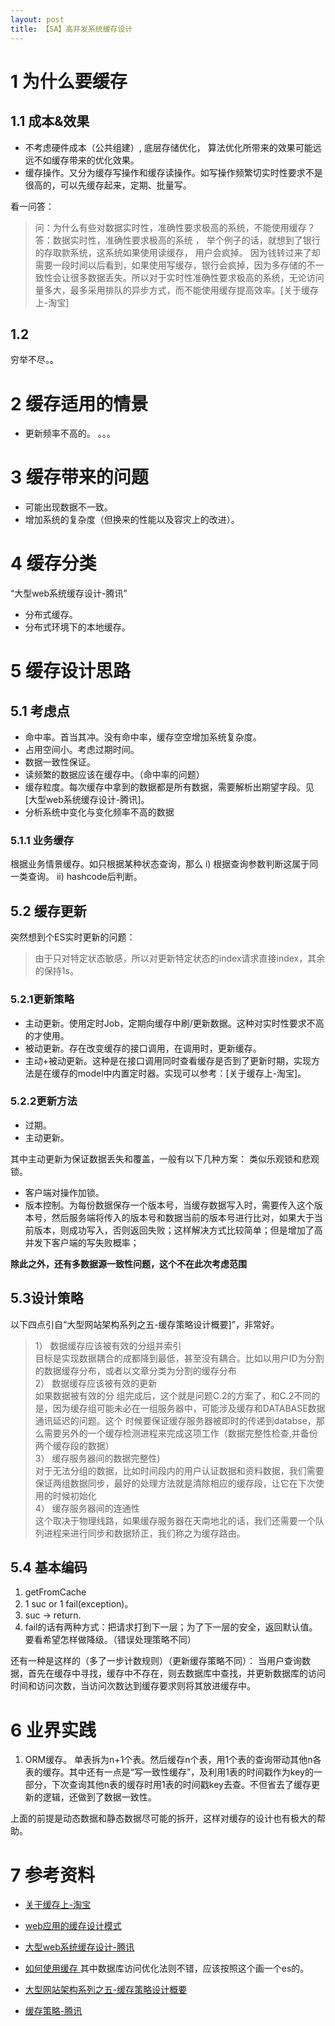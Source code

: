 ```yaml
---
layout: post
title: 【SA】高并发系统缓存设计
---
```



# 1 为什么要缓存

## 1.1 成本&效果

* 不考虑硬件成本（公共组建）,  底层存储优化， 算法优化所带来的效果可能远远不如缓存带来的优化效果。
* 缓存操作。又分为缓存写操作和缓存读操作。如写操作频繁切实时性要求不是很高的，可以先缓存起来，定期、批量写。

看一问答：
> 问：为什么有些对数据实时性，准确性要求极高的系统，不能使用缓存？    
答：数据实时性，准确性要求极高的系统 ， 举个例子的话，就想到了银行的存取款系统，这系统如果使用读缓存， 用户会疯掉。 因为钱转过来了却需要一段时间以后看到，如果使用写缓存，银行会疯掉，因为多存储的不一致性会让很多数据丢失。所以对于实时性准确性要求极高的系统，无论访问量多大，最多采用排队的异步方式，而不能使用缓存提高效率。[关于缓存上-淘宝]


## 1.2
穷举不尽。。

# 2 缓存适用的情景

* 更新频率不高的。
。。。

# 3 缓存带来的问题

* 可能出现数据不一致。
* 增加系统的复杂度（但换来的性能以及容灾上的改进）。

# 4 缓存分类
“大型web系统缓存设计-腾讯”

* 分布式缓存。
* 分布式环境下的本地缓存。


# 5 缓存设计思路

## 5.1 考虑点

* 命中率。首当其冲。没有命中率，缓存空空增加系统复杂度。
* 占用空间小。考虑过期时间。
* 数据一致性保证。
* 读频繁的数据应该在缓存中。（命中率的问题）
* 缓存粒度。每次缓存中拿到的数据都是所有数据，需要解析出期望字段。见[大型web系统缓存设计-腾讯]。
* 分析系统中变化与变化频率不高的数据

### 5.1.1 业务缓存
根据业务情景缓存。如只根据某种状态查询，那么
i) 根据查询参数判断这属于同一类查询。
ii) hashcode后判断。



## 5.2 缓存更新

突然想到个ES实时更新的问题：
> 由于只对特定状态敏感，所以对更新特定状态的index请求直接index，其余的保持1s。

### 5.2.1更新策略

* 主动更新。使用定时Job，定期向缓存中刷/更新数据。这种对实时性要求不高的才使用。
* 被动更新。存在改变缓存的接口调用，在调用时，更新缓存。
* 主动+被动更新。这种是在接口调用同时查看缓存是否到了更新时期，实现方法是在缓存的model中内置定时器。实现可以参考：[关于缓存上-淘宝]。

### 5.2.2更新方法
* 过期。
* 主动更新。

其中主动更新为保证数据丢失和覆盖，一般有以下几种方案：
类似乐观锁和悲观锁。

* 客户端对操作加锁。
* 版本控制。为每份数据保存一个版本号，当缓存数据写入时，需要传入这个版本号，然后服务端将传入的版本号和数据当前的版本号进行比对，如果大于当前版本，则成功写入，否则返回失败；这样解决方式比较简单；但是增加了高并发下客户端的写失败概率；

**除此之外，还有多数据源一致性问题，这个不在此次考虑范围**

## 5.3设计策略

以下四点引自“大型网站架构系列之五-缓存策略设计概要]”，非常好。

>   1） 数据缓存应该被有效的分组并索引    
目标是实现数据耦合的成都降到最低，甚至没有耦合。比如以用户ID为分割的数据缓存分布，或者以文章分类为分割的缓存分布    
2） 数据缓存应该被有效的更新    
如果数据被有效的分 组完成后，这个就是问题C.2的方案了，和C.2不同的是，因为缓存组可能未必在一组服务器中，可能涉及缓存和DATABASE数据通讯延迟的问题。这个 时候要保证缓存服务器被即时的传递到databse，那么需要另外的一个缓存检测进程来完成这项工作（数据完整性检查,并备份两个缓存段的数据）    
3） 缓存服务器间的数据完整性)    
对于无法分组的数据，比如时间段内的用户认证数据和资料数据，我们需要保证两组数据同步，最好的处理方法就是清除相应的缓存段，让它在下次使用的时候初始化    
4） 缓存服务器间的连通性    
这个取决于物理线路，如果缓存服务器在天南地北的话，我们还需要一个队列进程来进行同步和数据矫正，我们称之为缓存路由。

## 5.4 基本编码
1. getFromCache
2.  1 suc or 1 fail(exception)。
3. suc -> return.
4. fail的话有两种方式：把请求打到下一层；为了下一层的安全，返回默认值。要看希望怎样做降级。（错误处理策略不同）

还有一种是这样的（多了一步计数规则）（更新缓存策略不同）：
当用户查询数据，首先在缓存中寻找，缓存中不存在，则去数据库中查找，并更新数据库的访问时间和访问次数，当访问次数达到缓存要求则将其放进缓存中。




# 6 业界实践
1. ORM缓存。
单表拆为n+1个表。然后缓存n个表，用1个表的查询带动其他n各表的缓存。其中还有一点是“写一致性缓存”，及利用1表的时间戳作为key的一部分，下次查询其他n表的缓存时用1表的时间戳key去查。不但省去了缓存更新的逻辑，还做到了数据一致性。

上面的前提是动态数据和静态数据尽可能的拆开，这样对缓存的设计也有极大的帮助。




# 7 参考资料

* [关于缓存上-淘宝](http://www.searchtb.com/2013/04/%E5%85%B3%E4%BA%8E%E7%BC%93%E5%AD%98%EF%BC%88%E4%B8%8A%EF%BC%89.html)

* [web应用的缓存设计模式](http://robbinfan.com/blog/38/orm-cache-sumup)
* [大型web系统缓存设计-腾讯](http://data.qq.com/article?id=2879)
* [如何使用缓存 ](http://blog.itpub.net/22664653/viewspace-1791839/) 其中数据库访问优化法则不错，应该按照这个画一个es的。
* [大型网站架构系列之五-缓存策略设计概要](http://linuxop.blog.51cto.com/13377/247893)
* [缓存策略-腾讯](http://imweb.io/topic/55c6f9bac222e3af6ce235b9)
